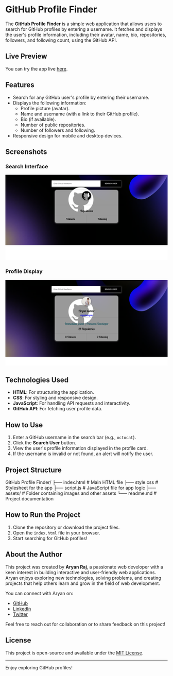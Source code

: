 # GitHub Profile Finder

The **GitHub Profile Finder** is a simple web application that allows users to search for GitHub profiles by entering a username. It fetches and displays the user's profile information, including their avatar, name, bio, repositories, followers, and following count, using the GitHub API.

## Live Preview

You can try the app live [here](#).

## Features

- Search for any GitHub user's profile by entering their username.
- Displays the following information:
  - Profile picture (avatar).
  - Name and username (with a link to their GitHub profile).
  - Bio (if available).
  - Number of public repositories.
  - Number of followers and following.
- Responsive design for mobile and desktop devices.

## Screenshots

### Search Interface

![Search Interface](assets/Screenshot2.png)

### Profile Display

![Profile Display](assets/Screenshot.png)

## Technologies Used

- **HTML**: For structuring the application.
- **CSS**: For styling and responsive design.
- **JavaScript**: For handling API requests and interactivity.
- **GitHub API**: For fetching user profile data.

## How to Use

1. Enter a GitHub username in the search bar (e.g., `octocat`).
2. Click the **Search User** button.
3. View the user's profile information displayed in the profile card.
4. If the username is invalid or not found, an alert will notify the user.

## Project Structure

GitHub Profile Finder/ ├── index.html # Main HTML file ├── style.css # Stylesheet for the app ├── script.js # JavaScript file for app logic ├── assets/ # Folder containing images and other assets └── readme.md # Project documentation


## How to Run the Project

1. Clone the repository or download the project files.
2. Open the `index.html` file in your browser.
3. Start searching for GitHub profiles!

## About the Author

This project was created by **Aryan Raj**, a passionate web developer with a keen interest in building interactive and user-friendly web applications. Aryan enjoys exploring new technologies, solving problems, and creating projects that help others learn and grow in the field of web development.

You can connect with Aryan on:

- [GitHub](https://github.com/geeksaryan)  
- [LinkedIn](linkedin.com/in/aryan-kumar-220791278)  
- [Twitter](https://x.com/aryanraj7981)

Feel free to reach out for collaboration or to share feedback on this project!

## License

This project is open-source and available under the [MIT License](https://opensource.org/licenses/MIT).

---
Enjoy exploring GitHub profiles!